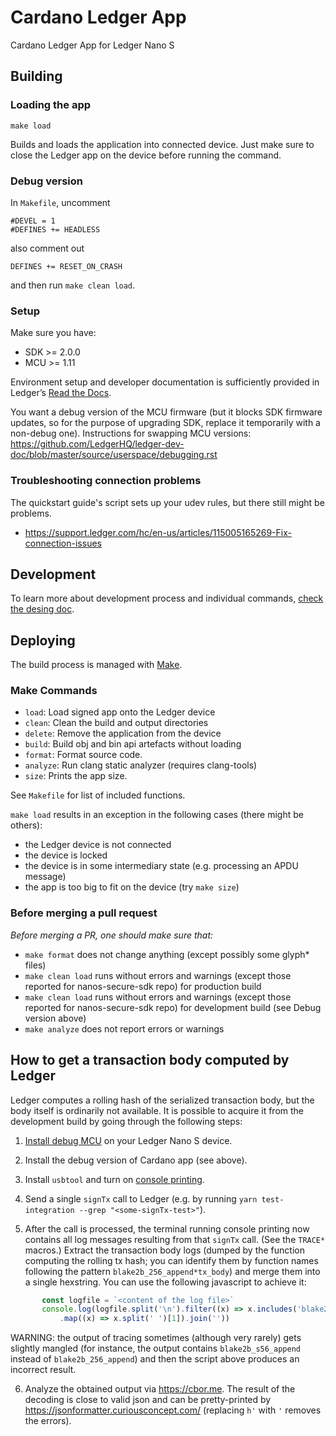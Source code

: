 # Cardano Ledger App

Cardano Ledger App for Ledger Nano S


## Building

### Loading the app

`make load`

Builds and loads the application into connected device. Just make sure to close the Ledger app on the device before running the command.


### Debug version

In `Makefile`, uncomment

    #DEVEL = 1
    #DEFINES += HEADLESS

also comment out

    DEFINES += RESET_ON_CRASH

and then run `make clean load`.

### Setup

Make sure you have:
- SDK >= 2.0.0
- MCU >= 1.11

Environment setup and developer documentation is sufficiently provided in Ledger’s [Read the Docs](https://developers.ledger.com/docs/nano-app/quickstart/).

You want a debug version of the MCU firmware (but it blocks SDK firmware updates, so for the purpose of upgrading SDK, replace it temporarily with a non-debug one). Instructions for swapping MCU versions: https://github.com/LedgerHQ/ledger-dev-doc/blob/master/source/userspace/debugging.rst

### Troubleshooting connection problems

The quickstart guide's script sets up your udev rules, but there still might be problems.
- https://support.ledger.com/hc/en-us/articles/115005165269-Fix-connection-issues

## Development

To learn more about development process and individual commands, [check the desing doc](doc/design_doc.md).

## Deploying

The build process is managed with [Make](https://www.gnu.org/software/make/).

### Make Commands

* `load`: Load signed app onto the Ledger device
* `clean`: Clean the build and output directories
* `delete`: Remove the application from the device
* `build`: Build obj and bin api artefacts without loading
* `format`: Format source code.
* `analyze`: Run clang static analyzer (requires clang-tools)
* `size`: Prints the app size.

See `Makefile` for list of included functions.

`make load` results in an exception in the following cases (there might be others):
* the Ledger device is not connected
* the device is locked
* the device is in some intermediary state (e.g. processing an APDU message)
* the app is too big to fit on the device (try `make size`)

### Before merging a pull request

_Before merging a PR, one should make sure that:_
* `make format` does not change anything (except possibly some glyph* files)
* `make clean load` runs without errors and warnings (except those reported for nanos-secure-sdk repo) for production build
* `make clean load` runs without errors and warnings (except those reported for nanos-secure-sdk repo) for development build (see Debug version above)
* `make analyze` does not report errors or warnings

## How to get a transaction body computed by Ledger

Ledger computes a rolling hash of the serialized transaction body, but the body itself is ordinarily not available. It is possible to acquire it from the development build by going through the following steps:

1. [Install debug MCU](https://developers.ledger.com/docs/nano-app/debug/#introduction) on your Ledger Nano S device.

2. Install the debug version of Cardano app (see above).

3. Install `usbtool` and turn on [console printing](https://developers.ledger.com/docs/nano-app/debug/#console-printing).

4. Send a single `signTx` call to Ledger (e.g. by running `yarn test-integration --grep "<some-signTx-test>"`).

5. After the call is processed, the terminal running console printing now contains all log messages resulting from that `signTx` call. (See the `TRACE*` macros.) Extract the transaction body logs (dumped by the function computing the rolling tx hash; you can identify them by function names following the pattern `blake2b_256_append*tx_body`) and merge them into a single hexstring. You can use the following javascript to achieve it:

```javascript
       const logfile = `<content of the log file>`
       console.log(logfile.split('\n').filter((x) => x.includes('blake2b_256_append'))
           .map((x) => x.split(' ')[1]).join(''))
```

WARNING: the output of tracing sometimes (although very rarely) gets slightly mangled (for instance, the output contains `blake2b_s56_append` instead of `blake2b_256_append`) and then the script above produces an incorrect result.

6. Analyze the obtained output via https://cbor.me. The result of the decoding is close to valid json and can be pretty-printed by https://jsonformatter.curiousconcept.com/ (replacing `h'` with `'` removes the errors).
